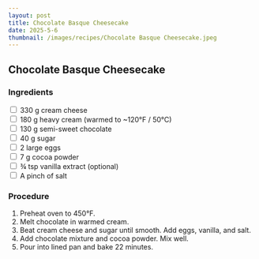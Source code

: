 ```yaml
---
layout: post
title: Chocolate Basque Cheesecake
date: 2025-5-6
thumbnail: /images/recipes/Chocolate Basque Cheesecake.jpeg
---
```


## Chocolate Basque Cheesecake

### Ingredients
<label><input type="checkbox"> 330 g cream cheese</label><br>
<label><input type="checkbox"> 180 g heavy cream (warmed to ~120°F / 50°C)</label><br>
<label><input type="checkbox"> 130 g semi-sweet chocolate</label><br>
<label><input type="checkbox"> 40 g sugar</label><br>
<label><input type="checkbox"> 2 large eggs</label><br>
<label><input type="checkbox"> 7 g cocoa powder</label><br>
<label><input type="checkbox"> ¾ tsp vanilla extract (optional)</label><br>
<label><input type="checkbox"> A pinch of salt</label><br>

### Procedure
1. Preheat oven to 450°F.
2. Melt chocolate in warmed cream.
3. Beat cream cheese and sugar until smooth. Add eggs, vanilla, and salt.
4. Add chocolate mixture and cocoa powder. Mix well.
5. Pour into lined pan and bake 22 minutes.
